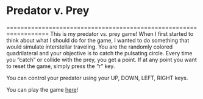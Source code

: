 # Predator v. Prey 
==================================================================
This is my predator vs. prey game! When I first started to think about what I should do for the game, I wanted to do something that would simulate interstellar traveling. You are the randomly colored quadrilateral and your objective is to catch the pulsating circle. Every time you “catch” or collide with the prey, you get a point. If at any point you want to reset the game, simply press the “r” key.

You can control your predator using your UP, DOWN, LEFT, RIGHT keys.

You can play the game [here](http://chrisjimenez.github.io/PredvPrey/)!

